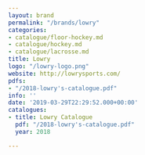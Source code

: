 ```yaml
---
layout: brand
permalink: "/brands/lowry"
categories:
- catalogue/floor-hockey.md
- catalogue/hockey.md
- catalogue/lacrosse.md
title: Lowry
logo: "/lowry-logo.png"
website: http://lowrysports.com/
pdfs:
- "/2018-lowry's-catalogue.pdf"
info: ''
date: '2019-03-29T22:29:52.000+00:00'
catalogues:
- title: Lowry Catalogue
  pdf: "/2018-lowry's-catalogue.pdf"
  year: 2018

---
```

